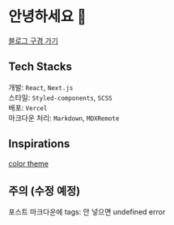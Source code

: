 # 안녕하세요 👋

[블로그 구경 가기](https://haeun.vercel.app/)


## Tech Stacks

개발: `React`, `Next.js`  
스타일: `Styled-components`, `SCSS`  
배포: `Vercel`  
마크다운 처리: `Markdown`, `MDXRemote`  

## Inspirations

[color theme](https://www.moma.org/calendar/galleries/5269)

## 주의 (수정 예정)

포스트 마크다운에 tags: 안 넣으면 undefined error
